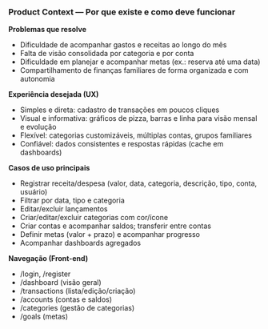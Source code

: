 ### Product Context — Por que existe e como deve funcionar

**Problemas que resolve**

- Dificuldade de acompanhar gastos e receitas ao longo do mês
- Falta de visão consolidada por categoria e por conta
- Dificuldade em planejar e acompanhar metas (ex.: reserva até uma data)
- Compartilhamento de finanças familiares de forma organizada e com autonomia

**Experiência desejada (UX)**

- Simples e direta: cadastro de transações em poucos cliques
- Visual e informativa: gráficos de pizza, barras e linha para visão mensal e evolução
- Flexível: categorias customizáveis, múltiplas contas, grupos familiares
- Confiável: dados consistentes e respostas rápidas (cache em dashboards)

**Casos de uso principais**

- Registrar receita/despesa (valor, data, categoria, descrição, tipo, conta, usuário)
- Filtrar por data, tipo e categoria
- Editar/excluir lançamentos
- Criar/editar/excluir categorias com cor/ícone
- Criar contas e acompanhar saldos; transferir entre contas
- Definir metas (valor + prazo) e acompanhar progresso
- Acompanhar dashboards agregados

**Navegação (Front-end)**

- /login, /register
- /dashboard (visão geral)
- /transactions (lista/edição/criação)
- /accounts (contas e saldos)
- /categories (gestão de categorias)
- /goals (metas)


